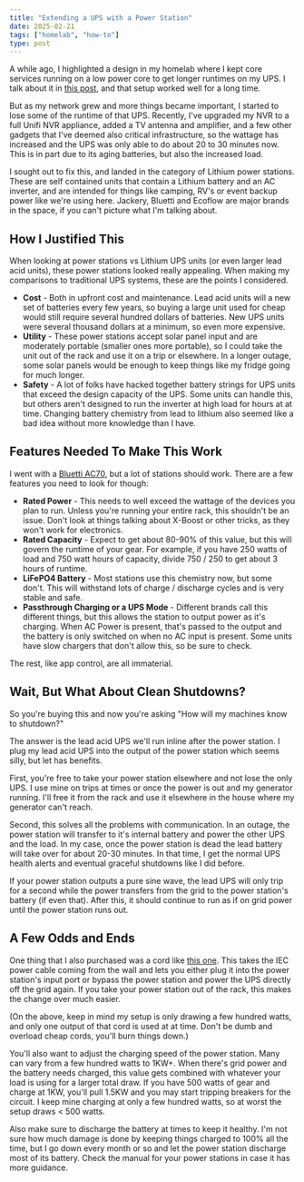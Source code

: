 ```yaml
---
title: "Extending a UPS with a Power Station"
date: 2025-02-21
tags: ["homelab", "how-to"]
type: post
---
```


A while ago, I highlighted a design in my homelab where I kept core services
running on a low power core to get longer runtimes on my UPS.  I talk about it
in [this
post](/2022/how-my-homelab-became-critical-infrastructure-during-a-tornado/),
and that setup worked well for a long time.

But as my network grew and more things became important, I started to lose some
of the runtime of that UPS.  Recently, I've upgraded my NVR to a full Unifi NVR
appliance, added a TV antenna and amplifier, and a few other gadgets that I've
deemed also critical infrastructure, so the wattage has increased and the UPS
was only able to do about 20 to 30 minutes now.  This is in part due to its
aging batteries, but also the increased load.

I sought out to fix this, and landed in the category of Lithium power stations.
These are self contained units that contain a Lithium battery and an AC
inverter, and are intended for things like camping, RV's or event backup power
like we're using here.  Jackery, Bluetti and Ecoflow are major brands in the
space, if you can't picture what I'm talking about.

## How I Justified This

When looking at power stations vs Lithium UPS units (or even larger lead acid
units), these power stations looked really appealing.  When making my
comparisons to traditional UPS systems, these are the points I considered.

* **Cost** - Both in upfront cost and maintenance.  Lead acid units will a new
  set of batteries every few years, so buying a large unit used for cheap would
  still require several hundred dollars of batteries.  New UPS units were
  several thousand dollars at a minimum, so even more expensive.
* **Utility** - These power stations accept solar panel input and are moderately
  portable (smaller ones more portable), so I could take the unit out of the
  rack and use it on a trip or elsewhere.  In a longer outage, some solar panels
  would be enough to keep things like my fridge going for much longer.
* **Safety** - A lot of folks have hacked together battery strings for UPS units
  that exceed the design capacity of the UPS.  Some units can handle this, but
  others aren't designed to run the inverter at high load for hours at at time.
  Changing battery chemistry from lead to lithium also seemed like a bad idea
  without more knowledge than I have.

## Features Needed To Make This Work

I went with a [Bluetti AC70](https://www.bluettipower.com/products/ac70), but
a lot of stations should work.  There are a few features you need to look for
though:

* **Rated Power** - This needs to well exceed the wattage of the devices you
  plan to run.  Unless you're running your entire rack, this shouldn't be an
  issue.  Don't look at things talking about X-Boost or other tricks, as they
  won't work for electronics.
* **Rated Capacity** - Expect to get about 80-90% of this value, but this will
  govern the runtime of your gear.  For example, if you have 250 watts of load
  and 750 watt hours of capacity, divide 750 / 250 to get about 3 hours of
  runtime.
* **LiFePO4 Battery** - Most stations use this chemistry now, but some don't.
  This will withstand lots of charge / discharge cycles and is very stable and
  safe.
* **Passthrough Charging or a UPS Mode** - Different brands call this different
  things, but this allows the station to output power as it's charging.  When AC
  Power is present, that's passed to the output and the battery is only switched
  on when no AC input is present.  Some units have slow chargers that don't
  allow this, so be sure to check.

The rest, like app control, are all immaterial.

## Wait, But What About Clean Shutdowns?

So you're buying this and now you're asking "How will my machines know to
shutdown?"

The answer is the lead acid UPS we'll run inline after the power station.  I
plug my lead acid UPS into the output of the power station which seems silly,
but let has benefits.

First, you're free to take your power station elsewhere and not lose the only
UPS.  I use mine on trips at times or once the power is out and my generator
running.  I'll free it from the rack and use it elsewhere in the house where my
generator can't reach.

Second, this solves all the problems with communication.  In an outage, the
power station will transfer to it's internal battery and power the other UPS and
the load.  In my case, once the power station is dead the lead battery will take
over for about 20-30 minutes.  In that time, I get the normal UPS health alerts
and eventual graceful shutdowns like I did before.

If your power station outputs a pure sine wave, the lead UPS will only trip for
a second while the power transfers from the grid to the power station's battery
(if even that).  After this, it should continue to run as if on grid power until
the power station runs out.

## A Few Odds and Ends

One thing that I also purchased was a cord like [this
one](https://www.amazon.com/dp/B0CHVTWPQQ).  This takes the IEC power cable
coming from the wall and lets you either plug it into the power station's input
port or bypass the power station and power the UPS directly off the grid again.
If you take your power station out of the rack, this makes the change over much
easier.

(On the above, keep in mind my setup is only drawing a few hundred watts, and
only one output of that cord is used at at time.  Don't be dumb and overload
cheap cords, you'll burn things down.)

You'll also want to adjust the charging speed of the power station.  Many can
vary from a few hundred watts to 1KW+.  When there's grid power and the battery
needs charged, this value gets combined with whatever your load is using for a
larger total draw.  If you have 500 watts of gear and charge at 1KW, you'll pull
1.5KW and you may start tripping breakers for the circuit.  I keep mine charging
at only a few hundred watts, so at worst the setup draws < 500 watts.

Also make sure to discharge the battery at times to keep it healthy.  I'm not
sure how much damage is done by keeping things charged to 100% all the time, but
I go down every month or so and let the power station discharge most of its
battery.  Check the manual for your power stations in case it has more guidance.
